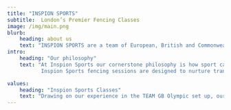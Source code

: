 ```yaml
---
title: "INSPION SPORTS"
subtitle:  London’s Premier Fencing Classes 
image: /img/main.png
blurb:
    heading: about us 
    text: "INSPION SPORTS are a team of European, British and Commonwealth champions. We deliver World Class sports programmes in schools to children, from the ages of 3-18."
intro:
    heading: "Our philosophy"
    text: "At Inspion Sports our cornerstone philosophy is how sport can be transformative in the personal, social and academic development of a child.
           Inspion Sports fencing sessions are designed to nurture transferable skills such as discipline, decision-making, independence, respect and performance under pressure, all of which contribute to making our students champions both on and off the piste."

values:
    heading: "Inspion Sports Classes"
    text: "Drawing on our experience in the TEAM GB Olympic set up, our programme uses high level training methods, such as mindfulness, and cutting edge technology. This means we can offer the highest quality of technical training to our students, but also physical benefits such as agility, balance, flexibility, strength, endurance and coordination."
---
```


